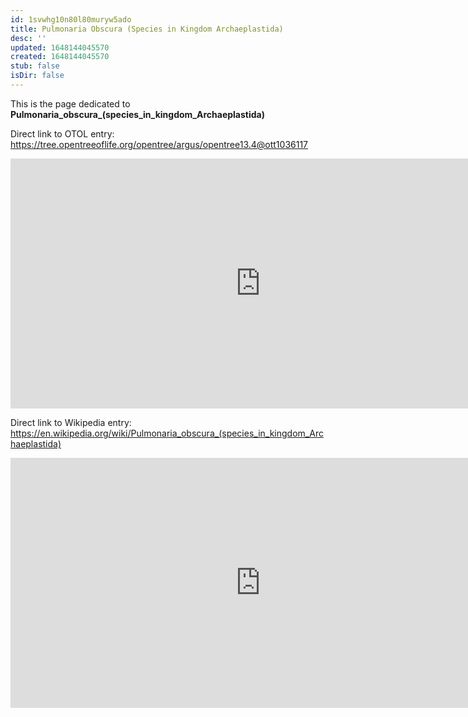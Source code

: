```yaml
---
id: 1svwhg10n80l80muryw5ado
title: Pulmonaria Obscura (Species in Kingdom Archaeplastida)
desc: ''
updated: 1648144045570
created: 1648144045570
stub: false
isDir: false
---
```

This is the page dedicated to **Pulmonaria_obscura_(species_in_kingdom_Archaeplastida)**


Direct link to OTOL entry: https://tree.opentreeoflife.org/opentree/argus/opentree13.4@ott1036117



<html>
    <body>
    <iframe src="https://tree.opentreeoflife.org/opentree/argus/opentree13.4@ott1036117"
    width="800" height="400" frameborder="0" allowfullscreen> </iframe>
    </body>
</html>
    


Direct link to Wikipedia entry: https://en.wikipedia.org/wiki/Pulmonaria_obscura_(species_in_kingdom_Archaeplastida)



<html>
    <body>
    <iframe src="https://en.wikipedia.org/wiki/Pulmonaria_obscura_(species_in_kingdom_Archaeplastida)"
    width="800" height="400" frameborder="0" allowfullscreen> </iframe>
    </body>
</html>
    
